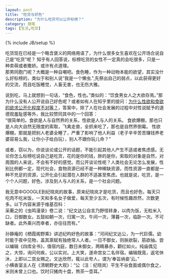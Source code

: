 ```yaml
---
layout: post
title: "吃货与好色"
description: "为什么吃货可以公开标榜？"
category: 随笔
tags: [生活,吃货]
---
```

{% include JB/setup %}

吃货现在已经是一个略含褒义的网络用语了，为什么很多女生喜欢在公开场合说自己是“吃货”呢？
知乎有人回答说，标榜吃货的女性不一定真的会吃很多，只是一种卖萌或者撒娇。或许有点道理。   
那男同胞门呢？大概是一种自嘲吧。食色睡，作为一种动物本能的欲望，其实没什么好标榜的，类似于和别人说“我是一个懒虫.",先祭出自己的弱点，以此获得更好的交流，而且吃饭睡觉，人畜无害，也无伤大雅。

说到吃，马上就想到一句话，“食色，性也。”类似的：“饮食男女人之大欲存焉。”那为什么没有人公开说自己好色呢？或者如有人在知乎里的提问：[为什么性欲和食欲的欲求公开化程度不对等？](http://www.zhihu.com/question/20385013)，答案中，除了人在社会发展的过程中对性说赋予的道德观羞耻感等外，我比较赞同其中的一个回答：   
“很简单的。食欲是人与自然界的关系，性欲是人与人的关系。
食欲爆棚，那也只是人向大自然无限度的索取，飞禽走兽，全抓来吃了，那也是自然界倒霉。
性欲爆棚，那就是把别人老婆全睡了，严重了影响了他人利益（老子辛辛苦苦赚钱养老婆容易么我，让你小子给白玩），别人不跟你玩儿命？”

或者，窃以为，你说谈论或公开的话题，不能引起其他人产生不适或者焦虑感。无论你怎么标榜吃说自己是吃货，花的是你的钱，胖的是你，索取的对象是自然，对周围的人来说，不会有不好的感觉。而公开谈论性呢？人类社会无论怎么发展，性别比例都一定，现代社会，食物资源已经不是一种稀缺资源，而性资源一直都是一种不充足的资源，公开化会引起潜在人群的不适甚至焦虑。也就是说，吃货，是一个个人问题，好色，涉及到人与人的关系，是一个社会问题。

我无意中GOOGLE到纪晓岚的故事，原来纪晓岚才是吃货，而且也好色，每天只吃肉不吃米饭，一天和多名女子做爱，每天至少五次，有时候性趣昂然，次数更多。以下内容来源于维基百科：   
采蘅之的《虫鸣漫录》卷二说：“纪文达公自言乃野怪转身，以肉为饭，无粒米入口，日御数女。五鼓如朝一次，归寓一次，午间一次，薄暮一次，临卧一次。不可缺者。此外乘兴而幸者，亦往往而有。”   

孙静庵的《栖霞阁野乘》讲述纪昀好色的故事：“河间纪文达公，为一代巨儒。幼时能于夜中见物，盖其禀赋有独绝常人人者。一日不御女，则肤欲裂，筋欲抽。尝以编辑《四库全书》，值宿内庭，数日未御女，两睛暴赤，颧红如火。纯庙偶见之，大惊，询问何疾，公以实对。上大笑，遂命宫女二名伴宿。编辑既竟，返宅休沐，上即以二宫女赐之。文达欣然，辄以此夸人，谓为‘奉旨纳妾’云。”    
小横香室主人在《清朝野史大观》：“公（注：纪晓岚）平生不谷食面或偶尔食之，米则未曾上口也。饮时只猪肉十盘，熬茶一壶耳。”